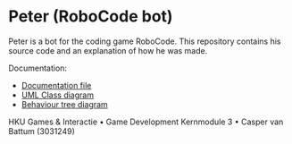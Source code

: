 # Peter (RoboCode bot)
Peter is a bot for the coding game RoboCode. This repository contains his source code and an explanation of how he was made.

Documentation:
- [Documentation file](Documentation/DocumentationCasperVanBattum.pdf)
- [UML Class diagram](Documentation/Uml.pdf)
- [Behaviour tree diagram](Documentation/BehaviourTree.pdf)

HKU Games & Interactie • Game Development Kernmodule 3 • Casper van Battum (3031249)
